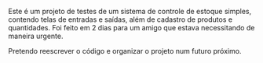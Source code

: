 Este é um projeto de testes de um sistema de controle de estoque simples, contendo telas de entradas e saídas, além de cadastro de produtos e quantidades. Foi feito em 2 dias para um amigo que estava necessitando de maneira urgente.

Pretendo reescrever o código e organizar o projeto num futuro próximo.
